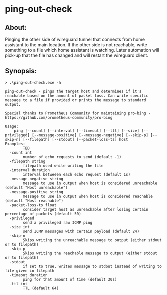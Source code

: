 # ping-out-check


## About:

Pinging the other side of wireguard tunnel that connects from home assistant to the main location. If the other side is not reachable, write something to a file which home assistant is watching. Later automation will pick-up that the file has changed and will restart the wireguard client.

## Synopsis:

```
> .\ping-out-check.exe -h 

ping-out-check - pings the target host and determines if it's reachable based on the amount of packet loss. Can write specific message to a file if provided or prints the message to standard output.

Special thanks to Prometheus Community for maintaining pro-bing - https://github.com/prometheus-community/pro-bing

Usage:
    ping [--count] [--interval] [--timeout] [--ttl] [--size] [--privileged] [--message-positive] [--message-negative] [--skip-p] [--skip-n] [--filepath] [--stdout] [--packet-loss-ts] host
Examples:
        TBD
  -count int
        number of echo requests to send (default -1)
  -filepath string
        filepath used while writing the file
  -interval duration
        interval betweeen each echo request (default 1s)
  -message-negative string
        message to use in output when host is considered unreachable (default "Host unreachable")
  -message-positive string
        message to use in output when host is considered reachable (default "Host reachable")
  -packet-loss-ts float
        consider target host as unreachable after losing certain percentage of packets (default 50)
  -privileged
        send a privileged raw ICMP ping
  -size int
        send ICMP messages with certain payload (default 24)
  -skip-n
        Skips writing the unreachable message to output (either stdout or to filepath)
  -skip-p
        Skips writing the reachable message to output (either stdout or to filepath)
  -stdout
        if set to true, writes message to stdout instead of writing to file given in filepath
  -timeout duration
        ping for that amount of time (default 30s)
  -ttl int
        TTL (default 64)
```